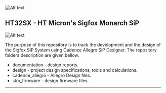 ![Alt text](https://encrypted-tbn0.gstatic.com/images?q=tbn:ANd9GcSU5nD7vdCyJJ-B5bpjBog3HQLh75bYE4Wkp3XIIb4RRiYkjYFe5g)
## HT32SX - HT Micron's Sigfox Monarch SiP

![Alt text](https://encrypted-tbn0.gstatic.com/images?q=tbn:ANd9GcSesenrhZDRBpVRdUHpQ5ouT6wUTu0t0zaYtSI5GZqXJjGc2tor4Q&s)

The purpose of this repository is to track the development and the design of the Sigfox SiP System using Cadence Allegro SiP Designer. The repository folders description are given bellow.  

*  documentation - design reports.
*  design - project design specifications, tools and calculations.
*  cadence_allegro - Allegro Design files. 
*  stm_firmware - design firmware files.

---

